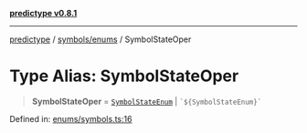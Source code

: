[**predictype v0.8.1**](../../../README.md)

***

[predictype](../../../modules.md) / [symbols/enums](../README.md) / SymbolStateOper

# Type Alias: SymbolStateOper

> **SymbolStateOper** = [`SymbolStateEnum`](../enumerations/SymbolStateEnum.md) \| `` `${SymbolStateEnum}` ``

Defined in: [enums/symbols.ts:16](https://github.com/maduhaime/predictype/blob/2310adbaccb6fbc00cdab8e345e79bd5b09e40f5/src/enums/symbols.ts#L16)

